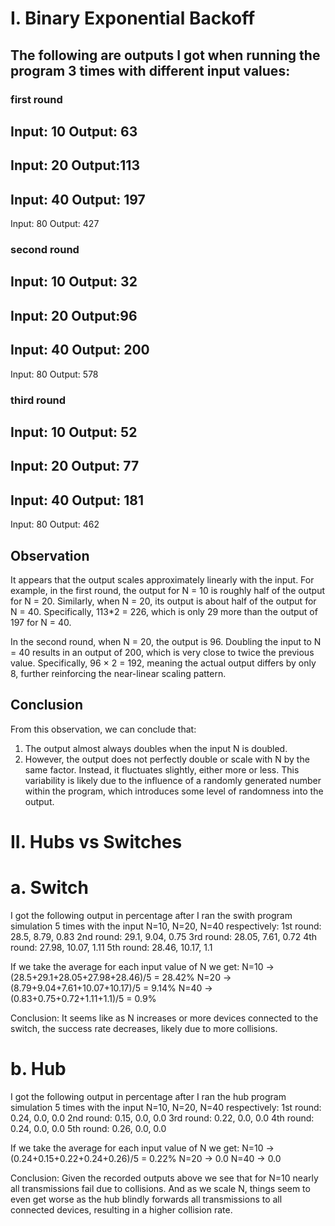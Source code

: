 # I. Binary Exponential Backoff
## The following are outputs I got when running the program 3 times with different input values:
### first round

Input: 10
Output: 63
------------
Input: 20
Output:113
------------
Input: 40
Output: 197
------------
Input: 80
Output: 427

### second round

Input: 10
Output: 32
------------
Input: 20
Output:96
------------
Input: 40
Output: 200
------------
Input: 80
Output: 578

### third round

Input: 10
Output: 52
------------
Input: 20
Output: 77
------------
Input: 40
Output: 181
------------
Input: 80
Output: 462

## Observation

It appears that the output scales approximately linearly with the input. For example, in the first round, the output for N = 10 is roughly half of the output for N = 20. Similarly, when N = 20, its output is about half of the output for N = 40. Specifically, 113*2 = 226, which is only 29 more than the output of 197 for  N = 40.

In the second round, when N = 20, the output is 96. Doubling the input to N = 40 results in an output of 200, which is very close to twice the previous value. Specifically, 96 × 2 = 192, meaning the actual output differs by only 8, further reinforcing the near-linear scaling pattern.

## Conclusion
From this observation, we can conclude that:

1. The output almost always doubles when the input N is doubled.
2. However, the output does not perfectly double or scale with N by the same factor. Instead, it fluctuates slightly, either more or less. This variability is likely due to the influence of a randomly generated number within the program, which introduces some level of randomness into the output.

# II. Hubs vs Switches
# a. Switch

I got the following output in percentage after I ran the swith program simulation 5 times with the input N=10, N=20, N=40 respectively:
1st round: 28.5, 8.79, 0.83
2nd round: 29.1, 9.04, 0.75
3rd round: 28.05, 7.61, 0.72
4th round: 27.98, 10.07, 1.11
5th round: 28.46, 10.17, 1.1

If we take the average for each input value of N we get:
N=10 -> (28.5+29.1+28.05+27.98+28.46)/5 = 28.42%
N=20 -> (8.79+9.04+7.61+10.07+10.17)/5 = 9.14%
N=40 -> (0.83+0.75+0.72+1.11+1.1)/5 = 0.9%

Conclusion: It seems like as N increases or more devices connected to the switch, the success rate decreases, likely due to more collisions.

# b. Hub

I got the following output in percentage after I ran the hub program simulation 5 times with the input N=10, N=20, N=40 respectively:
1st round: 0.24, 0.0, 0.0
2nd round: 0.15, 0.0, 0.0
3rd round: 0.22, 0.0, 0.0
4th round: 0.24, 0.0, 0.0
5th round: 0.26, 0.0, 0.0

If we take the average for each input value of N we get:
N=10 -> (0.24+0.15+0.22+0.24+0.26)/5 = 0.22%
N=20 -> 0.0
N=40 -> 0.0

Conclusion: Given the recorded outputs above we see that for N=10 nearly all transmissions fail due to collisions. And as we scale N, things seem to even get worse as the hub blindly forwards all transmissions to all connected devices, resulting in a higher collision rate.
